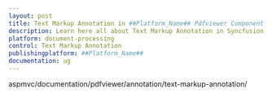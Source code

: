 ```yaml
---
layout: post
title: Text Markup Annotation in ##Platform_Name## Pdfviewer Component
description: Learn here all about Text Markup Annotation in Syncfusion ##Platform_Name## Pdfviewer component of Syncfusion Essential JS 2 and more.
platform: document-processing
control: Text Markup Annotation
publishingplatform: ##Platform_Name##
documentation: ug
---
```


aspmvc/documentation/pdfviewer/annotation/text-markup-annotation/